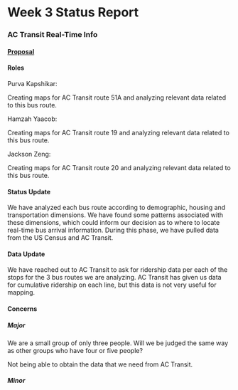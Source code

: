 # Week 3 Status Report

### AC Transit Real-Time Info
#### [Proposal](https://github.com/pkkapshikar/real-time-info/blob/aca0c5003b4e66df2b3c7b70099f8d3f646e2479/group_assignments/README.md)

#### Roles
Purva Kapshikar: 

Creating maps for AC Transit route 51A and analyzing relevant data related to this bus route.

Hamzah Yaacob: 

Creating maps for AC Transit route 19 and analyzing relevant data related to this bus route.

Jackson Zeng:

Creating maps for AC Transit route 20 and analyzing relevant data related to this bus route.

#### Status Update

We have analyzed each bus route according to demographic, housing and transportation dimensions. We have found some patterns associated with these dimensions, which could inform our decision as to where to locate real-time bus arrival information. During this phase, we have pulled data from the US Census and AC Transit. 

#### Data Update

We have reached out to AC Transit to ask for ridership data per each of the stops for the 3 bus routes we are analyzing. AC Transit has given us data for cumulative ridership on each line, but this data is not very useful for mapping. 

#### Concerns
##### Major

We are a small group of only three people. Will we be judged the same way as other groups who have four or five people?

Not being able to obtain the data that we need from AC Transit.

##### Minor
